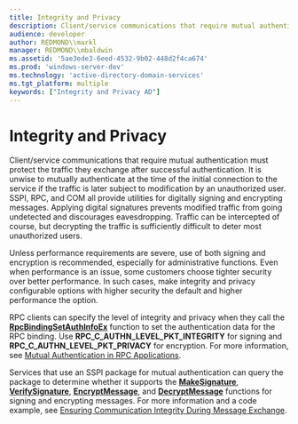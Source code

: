 ```yaml
---
title: Integrity and Privacy
description: Client/service communications that require mutual authentication must protect the traffic they exchange after successful authentication.
audience: developer
author: REDMOND\\markl
manager: REDMOND\\mbaldwin
ms.assetid: '5ae3ede3-6eed-4532-9b02-448d2f4ca674'
ms.prod: 'windows-server-dev'
ms.technology: 'active-directory-domain-services'
ms.tgt_platform: multiple
keywords: ["Integrity and Privacy AD"]
---
```


# Integrity and Privacy

Client/service communications that require mutual authentication must protect the traffic they exchange after successful authentication. It is unwise to mutually authenticate at the time of the initial connection to the service if the traffic is later subject to modification by an unauthorized user. SSPI, RPC, and COM all provide utilities for digitally signing and encrypting messages. Applying digital signatures prevents modified traffic from going undetected and discourages eavesdropping. Traffic can be intercepted of course, but decrypting the traffic is sufficiently difficult to deter most unauthorized users.

Unless performance requirements are severe, use of both signing and encryption is recommended, especially for administrative functions. Even when performance is an issue, some customers choose tighter security over better performance. In such cases, make integrity and privacy configurable options with higher security the default and higher performance the option.

RPC clients can specify the level of integrity and privacy when they call the [**RpcBindingSetAuthInfoEx**](https://msdn.microsoft.com/library/windows/desktop/aa375608) function to set the authentication data for the RPC binding. Use **RPC\_C\_AUTHN\_LEVEL\_PKT\_INTEGRITY** for signing and **RPC\_C\_AUTHN\_LEVEL\_PKT\_PRIVACY** for encryption. For more information, see [Mutual Authentication in RPC Applications](mutual-authentication-in-rpc-applications.md).

Services that use an SSPI package for mutual authentication can query the package to determine whether it supports the [**MakeSignature**](https://msdn.microsoft.com/library/windows/desktop/aa378736), [**VerifySignature**](https://msdn.microsoft.com/library/windows/desktop/aa380540), [**EncryptMessage**](https://msdn.microsoft.com/library/windows/desktop/aa375378), and [**DecryptMessage**](https://msdn.microsoft.com/library/windows/desktop/aa375211) functions for signing and encrypting messages. For more information and a code example, see [Ensuring Communication Integrity During Message Exchange](https://msdn.microsoft.com/library/windows/desktop/aa375395).

 

 




